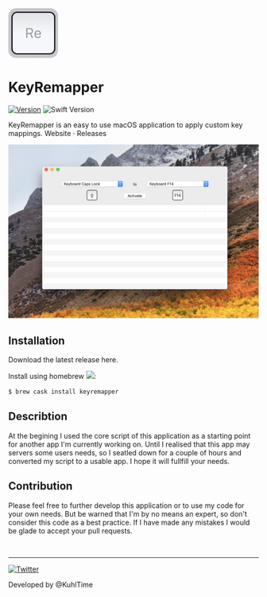 <img src="https://github.com/kuhltime/KeyRemapper/raw/master/KeyRemapper/Assets.xcassets/AppIcon.appiconset/Mac-256.png" width="100" height="100">

# KeyRemapper

[![Version](https://img.shields.io/github/release/KuhlTime/KeyRemapper.svg)](https://github.com/kuhltime/KeyRemapper/releases)
![Swift Version](https://img.shields.io/badge/swift-4.1-orange.svg)

KeyRemapper is an easy to use macOS application to apply custom key mappings.
<a href="#" style="text-decoration: none">Website</a> ·
<a href="https://github.com/kuhltime/KeyRemapper/releases" style="text-decoration: none">Releases</a>

<img src="https://github.com/kuhltime/KeyRemapper/raw/gh-pages/assets/screenshot.png">

## Installation

Download the latest release <a href="https://github.com/kuhltime/KeyRemapper/releases" style="text-decoration: none">here</a>.

Install using homebrew <img src="https://brew.sh/img/homebrew-256x256.png" height="14">:

``` sh
$ brew cask install keyremapper
```

## Describtion
At the begining I used the core script of this application as a starting point for another app I'm currently working on. Until I realised that this app may servers some users needs, so I seatled down for a couple of hours and converted my script to a usable app. I hope it will fullfill your needs. 

## Contribution
Please feel free to further develop this application or to use my code for your own needs. But be warned that I'm by no means an expert, so don't consider this code as a best practice. If I have made any mistakes I would be glade to accept your pull requests.

<br>

---

[![Twitter](https://img.shields.io/twitter/url/https/github.com/KuhlTime/KeyRemapper.svg?style=social)](https://twitter.com/intent/tweet?text=Remap%20Keys%20on%20macOS:&url=https%3A%2F%2Fgithub.com%2FKuhlTime%2FKeyRemapper)

Developed by <a href="https://twitter.com/KuhlTime" style="text-decoration: none">@KuhlTime</a>
